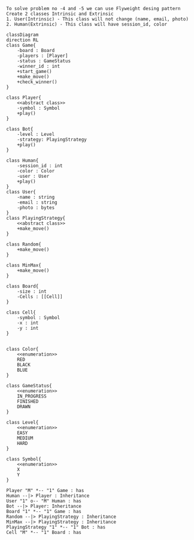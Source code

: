     To solve problem no -4 and -5 we can use Flyweight desing pattern 
    Create 2 classes Intrinsic and Extrinsic 
    1. User(Intrinsic) - This class will not change (name, email, photo)
    2. Human(Extrinsic) - This class will have session_id, color 


```mermaid 
classDiagram
direction RL
class Game{
    -board : Board
    -players : [Player]
    -status : GameStatus
    -winner_id : int
    +start_game()
    +make_move()
    +check_winner()
}

class Player{
    <<abstract class>>
    -symbol : Symbol
    +play()
}

class Bot{
    -level : Level
    -strategy: PlayingStrategy
    +play()
}

class Human{
    -session_id : int
    -color : Color  
    -user : User
    +play()
}
class User{
    -name : string
    -email : string
    -photo : bytes
}
class PlayingStrategy{
    <<abstract class>>
    +make_move()
}

class Random{
    +make_move()
}

class MinMax{
    +make_move()
}

class Board{
    -size : int
    -Cells : [[Cell]]
}

class Cell{
    -symbol : Symbol
    -x : int
    -y : int 
}


class Color{
    <<enumeration>>
    RED
    BLACK
    BLUE
}

class GameStatus{
    <<enumeration>>
    IN_PROGRESS
    FINISHED
    DRAWN
}

class Level{
    <<enumeration>>
    EASY
    MEDIUM
    HARD
}

class Symbol{
    <<enumeration>>
    X
    Y
}

Player "M" *-- "1" Game : has
Human --|> Player : Inheritance
User "1" o-- "M" Human : has
Bot --|> Player: Inheritance
Board "1" *-- "1" Game : has
Random --|> PlayingStrategy : Inheritance
MinMax --|> PlayingStrategy : Inheritance
PlayingStrategy "1" *-- "1" Bot : has
Cell "M" *-- "1" Board : has

```
